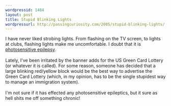 ```yaml
---
wordpressid: 1484
layout: post
title: Stupid Blinking Lights
wordpressurl: http://passingcuriosity.com/2005/stupid-blinking-lights/
---
```

I have never liked strobing lights. From flashing on the TV screen, to lights at clubs, flashing lights make me uncomfortable. I doubt that it is <a href="http://en.wikipedia.org/wiki/Photosensitive_epilepsy">photosensitive epilepsy</a>.<br /><br />Lately, I've been irritated by the banner adds for the US Green Card Lottery (or whatever it is called). For some reason, someone has decided that a large blinking red/yellow block would be the best way to advertise the Green Card Lottery (which, in my opinion, has to be the single stupidest way to manage an immigration system). <br /><br />I'm not sure if it has effected any photosensitive epileptics, but it sure as hell shits me off something chronic!

